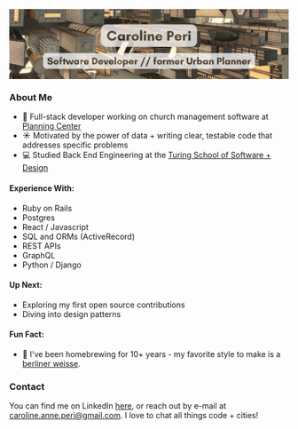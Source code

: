 <a href="url">
   <img src="banner_with_text.png" align="center" >
</a>

### About Me
- 💼 Full-stack developer working on church management software at [Planning Center](https://www.planningcenter.com/)
- ☀️ Motivated by the power of data + writing clear, testable code that addresses specific problems
- 💻 Studied Back End Engineering at the [Turing School of Software + Design](https://turing.edu/programs)


#### Experience With:
- Ruby on Rails
- Postgres
- React / Javascript
- SQL and ORMs (ActiveRecord)
- REST APIs
- GraphQL
- Python / Django

#### Up Next:
- Exploring my first open source contributions
- Diving into design patterns

#### Fun Fact:
- 🍻 I've been homebrewing for 10+ years - my favorite style to make is a [berliner weisse](https://www.hopculture.com/what-is-a-berliner-weisse/).

### Contact 
You can find me on LinkedIn [here](https://www.linkedin.com/in/carolineperi/), or reach out by e-mail at caroline.anne.peri@gmail.com. I love to chat all things code + cities!
